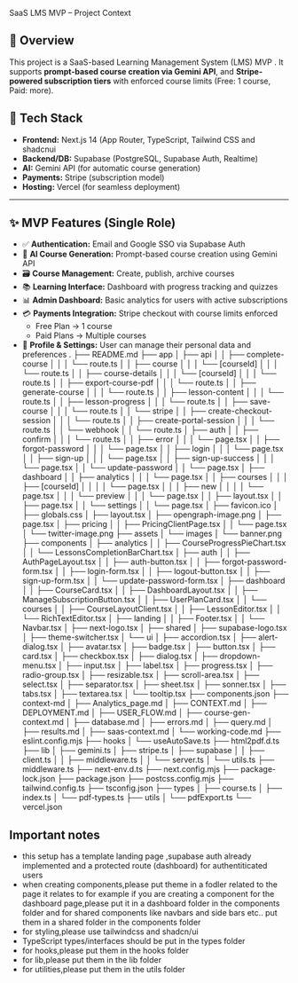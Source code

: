 SaaS LMS MVP – Project Context

## 📌 Overview

This project is a SaaS-based Learning Management System (LMS) MVP . It supports **prompt-based course creation via Gemini API**, and **Stripe-powered subscription tiers** with enforced course limits (Free: 1 course, Paid: more).

## 🧱 Tech Stack

- **Frontend:** Next.js 14 (App Router, TypeScript, Tailwind CSS and shadcnui
- **Backend/DB:** Supabase (PostgreSQL, Supabase Auth, Realtime)
- **AI:** Gemini API (for automatic course generation)
- **Payments:** Stripe (subscription model)
- **Hosting:** Vercel (for seamless deployment)

---

## ✨ MVP Features (Single Role)

- ✅ **Authentication:** Email and Google SSO via Supabase Auth
- 🧠 **AI Course Generation:** Prompt-based course creation using Gemini API
- 🗃️ **Course Management:** Create, publish, archive courses
- 📚 **Learning Interface:** Dashboard with progress tracking and quizzes
- 📊 **Admin Dashboard:** Basic analytics for users with active subscriptions
- 💳 **Payments Integration:** Stripe checkout with course limits enforced
  - Free Plan → 1 course
  - Paid Plans → Multiple courses
- 👤 **Profile & Settings:** User can manage their personal data and preferences
.
├── README.md
├── app
│   ├── api
│   │   ├── complete-course
│   │   │   └── route.ts
│   │   ├── course
│   │   │   └── [courseId]
│   │   │       └── route.ts
│   │   ├── course-details
│   │   │   └── [courseId]
│   │   │       └── route.ts
│   │   ├── export-course-pdf
│   │   │   └── route.ts
│   │   ├── generate-course
│   │   │   └── route.ts
│   │   ├── lesson-content
│   │   │   └── route.ts
│   │   ├── lesson-progress
│   │   │   └── route.ts
│   │   ├── save-course
│   │   │   └── route.ts
│   │   └── stripe
│   │       ├── create-checkout-session
│   │       │   └── route.ts
│   │       ├── create-portal-session
│   │       │   └── route.ts
│   │       └── webhook
│   │           └── route.ts
│   ├── auth
│   │   ├── confirm
│   │   │   └── route.ts
│   │   ├── error
│   │   │   └── page.tsx
│   │   ├── forgot-password
│   │   │   └── page.tsx
│   │   ├── login
│   │   │   └── page.tsx
│   │   ├── sign-up
│   │   │   └── page.tsx
│   │   ├── sign-up-success
│   │   │   └── page.tsx
│   │   └── update-password
│   │       └── page.tsx
│   ├── dashboard
│   │   ├── analytics
│   │   │   └── page.tsx
│   │   ├── courses
│   │   │   ├── [courseId]
│   │   │   │   └── page.tsx
│   │   │   ├── new
│   │   │   │   └── page.tsx
│   │   │   └── preview
│   │   │       └── page.tsx
│   │   ├── layout.tsx
│   │   ├── page.tsx
│   │   └── settings
│   │       └── page.tsx
│   ├── favicon.ico
│   ├── globals.css
│   ├── layout.tsx
│   ├── opengraph-image.png
│   ├── page.tsx
│   ├── pricing
│   │   ├── PricingClientPage.tsx
│   │   └── page.tsx
│   └── twitter-image.png
├── assets
│   └── images
│       └── banner.png
├── components
│   ├── analytics
│   │   ├── CourseProgressPieChart.tsx
│   │   └── LessonsCompletionBarChart.tsx
│   ├── auth
│   │   ├── AuthPageLayout.tsx
│   │   ├── auth-button.tsx
│   │   ├── forgot-password-form.tsx
│   │   ├── login-form.tsx
│   │   ├── logout-button.tsx
│   │   ├── sign-up-form.tsx
│   │   └── update-password-form.tsx
│   ├── dashboard
│   │   ├── CourseCard.tsx
│   │   ├── DashboardLayout.tsx
│   │   ├── ManageSubscriptionButton.tsx
│   │   ├── UserPlanCard.tsx
│   │   └── courses
│   │       ├── CourseLayoutClient.tsx
│   │       ├── LessonEditor.tsx
│   │       └── RichTextEditor.tsx
│   ├── landing
│   │   ├── Footer.tsx
│   │   └── Navbar.tsx
│   ├── next-logo.tsx
│   ├── shared
│   ├── supabase-logo.tsx
│   ├── theme-switcher.tsx
│   └── ui
│       ├── accordion.tsx
│       ├── alert-dialog.tsx
│       ├── avatar.tsx
│       ├── badge.tsx
│       ├── button.tsx
│       ├── card.tsx
│       ├── checkbox.tsx
│       ├── dialog.tsx
│       ├── dropdown-menu.tsx
│       ├── input.tsx
│       ├── label.tsx
│       ├── progress.tsx
│       ├── radio-group.tsx
│       ├── resizable.tsx
│       ├── scroll-area.tsx
│       ├── select.tsx
│       ├── separator.tsx
│       ├── sheet.tsx
│       ├── sonner.tsx
│       ├── tabs.tsx
│       ├── textarea.tsx
│       └── tooltip.tsx
├── components.json
├── context-md
│   ├── Analytics_page.md
│   ├── CONTEXT.md
│   ├── DEPLOYMENT.md
│   ├── USER_FLOW.md
│   ├── course-gen-context.md
│   ├── database.md
│   ├── errors.md
│   ├── query.md
│   ├── results.md
│   ├── saas-context.md
│   └── working-code.md
├── eslint.config.mjs
├── hooks
│   └── useAutoSave.ts
├── html2pdf.d.ts
├── lib
│   ├── gemini.ts
│   ├── stripe.ts
│   ├── supabase
│   │   ├── client.ts
│   │   ├── middleware.ts
│   │   └── server.ts
│   └── utils.ts
├── middleware.ts
├── next-env.d.ts
├── next.config.mjs
├── package-lock.json
├── package.json
├── postcss.config.mjs
├── tailwind.config.ts
├── tsconfig.json
├── types
│   ├── course.ts
│   ├── index.ts
│   └── pdf-types.ts
├── utils
│   └── pdfExport.ts
└── vercel.json


## Important notes

- this setup has a template landing page ,supabase auth already implemented and a protected route (dashboard) for authentiticated users
- when creating components,please put theme in a fodler related to the page it relates to
  for example if you are creating a component for the dashboard page,please put it in a dashboard folder in the components folder and for shared components like navbars and side bars etc.. put them in a shared folder in the components folder
- for styling,please use tailwindcss and shadcn/ui
- TypeScript types/interfaces should be put in the types folder
- for hooks,please put them in the hooks folder
- for lib,please put them in the lib folder
- for utilities,please put them in the utils folder
